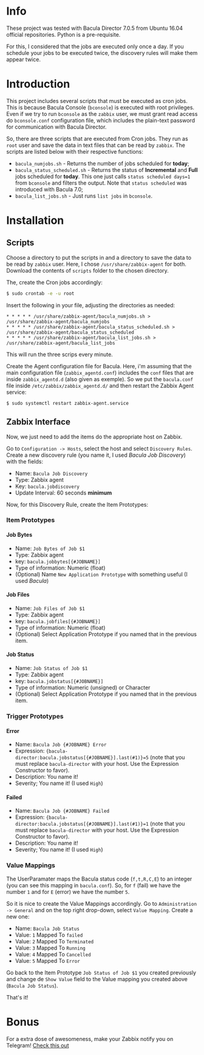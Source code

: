 # Info

These project was tested with Bacula Director 7.0.5 from Ubuntu 16.04 official repositories.
Python is a pre-requisite.

For this, I considered that the jobs are executed only once a day.
If you schedule your jobs to be executed twice, the discovery rules will make them appear twice.

# Introduction

This project includes several scripts that must be executed as cron jobs.
This is because Bacula Console (`bconsole`) is executed with root privileges. Even if we try to run `bconsole` as
the `zabbix` user, we must grant read access do `bconsole.conf` configuration file, which includes the plain-text
password for communication with Bacula Director.

So, there are three scripts that are executed from Cron jobs. They run as `root` user and save the data in text files that
can be read by `zabbix`.
The scripts are listed below with their respective functions:

* `bacula_numjobs.sh` - Returns the number of jobs scheduled for **today**;
* `bacula_status_scheduled.sh` - Returns the status of **Incremental** and **Full** jobs scheduled for **today**. This one
just calls `status scheduled days=1` from `bconsole` and filters the output. Note that `status scheduled` was introduced with
Bacula 7.0;
* `bacula_list_jobs.sh` - Just runs `list jobs` in `bconsole`.

# Installation

## Scripts

Choose a directory to put the scripts in and a directory to save the data to be read by `zabbix` user.
Here, I chose `/usr/share/zabbix-agent` for both.
Download the contents of `scripts` folder to the chosen directory.

The, create the Cron jobs accordingly:

```bash
$ sudo crontab -e -u root
```
Insert the following in your file, adjusting the directories as needed:

```cron
* * * * * /usr/share/zabbix-agent/bacula_numjobs.sh > /usr/share/zabbix-agent/bacula_numjobs
* * * * * /usr/share/zabbix-agent/bacula_status_scheduled.sh > /usr/share/zabbix-agent/bacula_status_scheduled
* * * * * /usr/share/zabbix-agent/bacula_list_jobs.sh > /usr/share/zabbix-agent/bacula_list_jobs
```

This will run the three scrips every minute.

Create the Agent configuration file for Bacula. 
Here, i'm assuming that the main configuration file (`zabbix_agentd.conf`) includes the `conf` files that are inside
`zabbix_agentd.d` (also given as exemple).
So we put the `bacula.conf` file inside `/etc/zabbix/zabbix_agentd.d/` and then restart the Zabbix Agent service:

```
$ sudo systemctl restart zabbix-agent.service
```

## Zabbix Interface

Now, we just need to add the items do the appropriate host on Zabbix.

Go to `Configuration -> Hosts`, select the host and select `Discovery Rules`.
Create a new discovery rule (you name it, I used *Bacula Job Discovery*) with the fields:

* Name: `Bacula Job Discovery`
* Type: Zabbix agent
* Key: `bacula.jobdiscovery`
* Update Interval: 60 seconds **minimum**

Now, for this Discovery Rule, create the Item Prototypes:

### Item Prototypes

#### Job Bytes
* Name: `Job Bytes of Job $1`
* Type: Zabbix agent
* key: `bacula.jobbytes[{#JOBNAME}]`
* Type of information: Numeric (float)
* (Optional) Name `New Application Prototype` with something useful (I used *Bacula*)

#### Job Files
* Name: `Job Files of Job $1`
* Type: Zabbix agent
* key: `bacula.jobfiles[{#JOBNAME}]`
* Type of information: Numeric (float)
* (Optional) Select Application Prototype if you named that in the previous item.

#### Job Status
* Name: `Job Status of Job $1`
* Type: Zabbix agent
* key: `bacula.jobstatus[{#JOBNAME}]`
* Type of information: Numeric (unsigned) or Character
* (Optional) Select Application Prototype if you named that in the previous item.

### Trigger Prototypes

#### Error
* Name: `Bacula Job {#JOBNAME} Error`
* Expression: `{bacula-director:bacula.jobstatus[{#JOBNAME}].last(#1)}=5` (note that you must replace `bacula-director` with
your host. Use the Expression Constructor to favor).
* Description: You name it!
* Severity; You name it! (I used `High`)

#### Failed

* Name: `Bacula Job {#JOBNAME} Failed`
* Expression: `{bacula-director:bacula.jobstatus[{#JOBNAME}].last(#1)}=1` (note that you must replace `bacula-director` with
your host. Use the Expression Constructor to favor).
* Description: You name it!
* Severity; You name it! (I used `High`)

### Value Mappings

The UserParamater maps the Bacula status code (`f,t,R,C,E`) to an integer (you can see this mapping in `bacula.conf`).
So, for `f` (fail) we have the number `1` and for `E` (error) we have the
number `5`.

So it is nice to create the Value Mappings accordingly.
Go to `Administration -> General` and on the top right drop-down, select `Value Mapping`.
Create a new one:

* Name: `Bacula Job Status`
* Value: `1` Mapped To `failed`
* Value: `2` Mapped To `Terminated`
* Value: `3` Mapped To `Running`
* Value: `4` Mapped To `Cancelled`
* Value: `5` Mapped To `Error`

Go back to the Item Prototype `Job Status of Job $1` you created previously and change de `Show Value` field to the Value
mapping you created above (`Bacula Job Status`).

That's it!

# Bonus

For a extra dose of awesomeness, make your Zabbix notify you on Telegram!
[Check this out](https://github.com/GabrielRF/Zabbix-Telegram-Notification)
